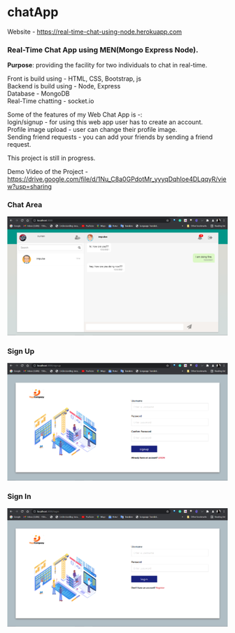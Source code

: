 # chatApp

Website - https://real-time-chat-using-node.herokuapp.com

<h3>Real-Time Chat App using MEN(Mongo Express Node).</h3>

<b>Purpose</b>: providing the facility for two individuals to chat in real-time.

Front is build using - HTML, CSS, Bootstrap, js</br>
Backend is build using - Node, Express</br>
Database - MongoDB</br>
Real-Time chatting - socket.io</br>

Some of the features of my Web Chat App is -:</br>
login/signup - for using this web app user has to create an account.</br>
Profile image upload - user can change their profile image.</br>
Sending friend requests - you can add your friends by sending a friend request.</br>

This project is still in progress.



Demo Video of the Project - https://drive.google.com/file/d/1Nu_C8a0GPdotMr_yyyqDqhIoe4DLqqyR/view?usp=sharing

<h3>Chat Area</h3>

![Chat Area](https://github.com/iabhishek15/WebsiteImage/blob/main/chat.png)

<h3>Sign Up</h3>

![sign Up](https://github.com/iabhishek15/WebsiteImage/blob/main/signUpChat.png)

<h3>Sign In</h3>

![sign In](https://github.com/iabhishek15/WebsiteImage/blob/main/SingInChat.png)

